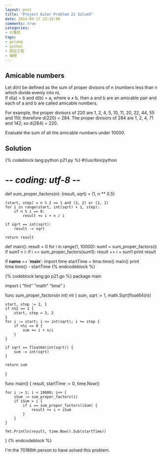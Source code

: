 ```yaml
---
layout: post
title: "Project Euler Problem 21 Solved"
date: 2014-04-17 22:18:00
comments: true
categories:
- 计算机
tags:
- golang
- python
- 欧拉工程
- 编程
---
```


Amicable numbers
----------------

Let d(n) be defined as the sum of proper divisors of n (numbers less than n which divide evenly into n).  
If d(a) = b and d(b) = a, where a ≠ b, then a and b are an amicable pair and each of a and b are called amicable numbers.

For example, the proper divisors of 220 are 1, 2, 4, 5, 10, 11, 20, 22, 44, 55 and 110; therefore d(220) = 284. The proper divisors of 284 are 1, 2, 4, 71 and 142; so d(284) = 220.

Evaluate the sum of all the amicable numbers under 10000.

Solution
--------

{% codeblock lang:python p21.py %}
#!/usr/bin/python
# -*- coding: utf-8 -*-


def sum_proper_factors(n):
    (result, sqrt) = (1, n ** 0.5)

    (start, step) = n % 2 == 1 and (3, 2) or (2, 1)
    for i in range(start, int(sqrt) + 1, step):
        if n % i == 0:
            result += i + n / i

    if sqrt == int(sqrt):
        result -= sqrt

    return result


def main():
    result = 0
    for i in range(1, 10000):
        sum1 = sum_proper_factors(i)
        if sum1 > i:
            if i == sum_proper_factors(sum1):
                result += i + sum1
    print result


if __name__ == '__main__':
    import time
    startTime = time.time()
    main()
    print time.time() - startTime
{% endcodeblock %}

{% codeblock lang:go p21.go %}
package main

import (
	"fmt"
	"math"
	"time"
)

func sum_proper_factors(n int) int {
	sum, sqrt := 1, math.Sqrt(float64(n))

	start, step := 2, 1
	if n%2 == 1 {
		start, step = 3, 2
	}
	for i := start; i <= int(sqrt); i += step {
		if n%i == 0 {
			sum += i + n/i
		}
	}

	if sqrt == float64(int(sqrt)) {
		sum -= int(sqrt)
	}

	return sum
}

func main() {
	result, startTime := 0, time.Now()

	for i := 1; i < 10000; i++ {
		iSum := sum_proper_factors(i)
		if iSum > i {
			if i == sum_proper_factors(iSum) {
				result += i + iSum
			}
		}
	}

	fmt.Println(result, time.Now().Sub(startTime))
}
{% endcodeblock %}

I'm the 70186th person to have solved this problem.
